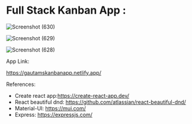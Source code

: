 # Full Stack Kanban App : 

![Screenshot (630)](https://github.com/gautam1804/Kanban_Board_Task_Management/assets/94231865/5c2296f5-1b7e-4c63-a533-126c0b22df65)

![Screenshot (629)](https://github.com/gautam1804/Kanban_Board_Task_Management/assets/94231865/58fccab2-22ac-4566-bdb7-bfb25b5f72cd)

![Screenshot (628)](https://github.com/gautam1804/Kanban_Board_Task_Management/assets/94231865/51f92911-cf6e-4b60-b678-61ecd7f6001d)


App Link:

https://gautamskanbanapp.netlify.app/

References:

- Create react app:https://create-react-app.dev/
- React beautiful dnd: https://github.com/atlassian/react-beautiful-dnd/
- Material-UI: https://mui.com/
- Express: https://expressjs.com/
